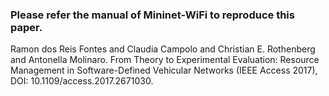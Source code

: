 ### Please refer the manual of Mininet-WiFi to reproduce this paper.

Ramon dos Reis Fontes and Claudia Campolo and Christian E. Rothenberg and Antonella Molinaro. From Theory to Experimental Evaluation: Resource Management in Software-Defined Vehicular Networks (IEEE Access 2017), DOI: 10.1109/access.2017.2671030.
